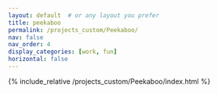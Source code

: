 ```yaml
---
layout: default  # or any layout you prefer
title: peekaboo
permalink: /projects_custom/Peekaboo/
nav: false
nav_order: 4
display_categories: [work, fun]
horizontal: false
---
```


{% include_relative /projects_custom/Peekaboo/index.html %}
